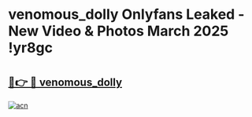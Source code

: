 # venomous_dolly Onlyfans Leaked - New Video & Photos March 2025 !yr8gc

# <h2><a href="https://eyqfq3.iuczelnia.edu.pl?title=venomous_dolly&ref=yr8gc">🔗👉 🔴 venomous_dolly</a></h2>

[![acn](https://github.com/user-attachments/assets/0f9c940e-d8b0-45ae-aac7-cd30a18b3e1c)](https://eyqfq3.iuczelnia.edu.pl?title=venomous_dolly&ref=yr8gc)

